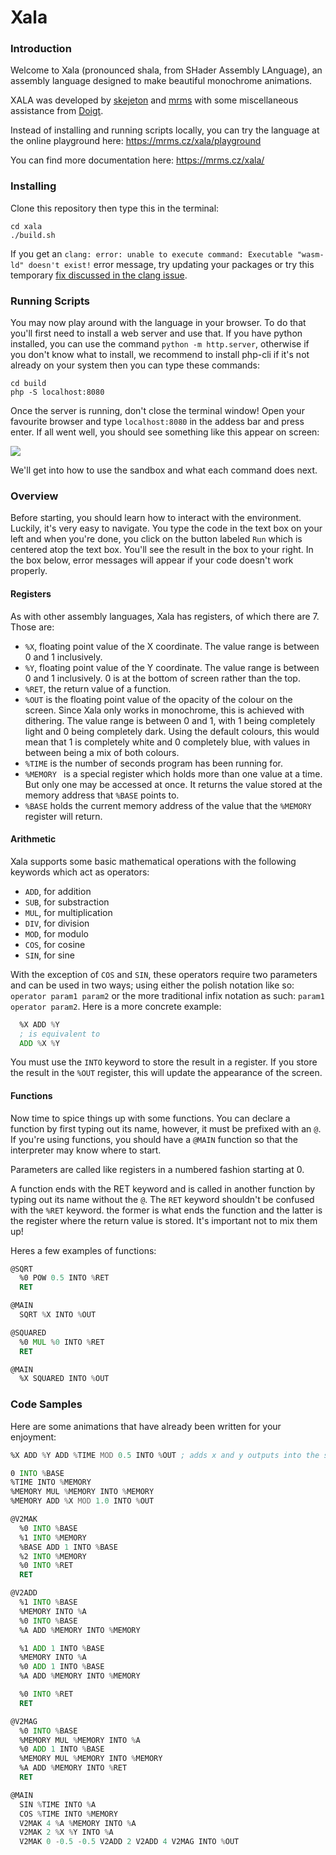 # Xala
### Introduction
Welcome to Xala (pronounced shala, from SHader Assembly LAnguage), an assembly language designed to make beautiful monochrome animations.

XALA was developed by [skejeton](https://github.com/skejeton) and [mrms](https://github.com/marekmaskarinec) with some miscellaneous assistance from [Doigt](https://github.com/RealDoigt).

Instead of installing and running scripts locally, you can try the language at the online playground here: https://mrms.cz/xala/playground

You can find more documentation here: https://mrms.cz/xala/

### Installing
Clone this repository then type this in the terminal:
```shell
cd xala
./build.sh
```
If you get an `clang: error: unable to execute command: Executable "wasm-ld" doesn't exist!` error message, try updating your packages or try this temporary [fix discussed in the clang issue](https://github.com/actions/virtual-environments/issues/5366).

### Running Scripts

You may now play around with the language in your browser. To do that you'll first need to install a web server and use that. If you have python installed, you can use the command `python -m http.server`, otherwise if you don't know what to install, we recommend to install php-cli if it's not already on your system then you can type these commands:
```shell
cd build
php -S localhost:8080
```

Once the server is running, don't close the terminal window! Open your favourite browser and type `localhost:8080` in the addess bar and press enter. If all went well, you should see something like this appear on screen:

![](https://i.imgur.com/AQ68y2E.png)

We'll get into how to use the sandbox and what each command does next.

### Overview

Before starting, you should learn how to interact with the environment. Luckily, it's very easy to navigate. You type the code in the text box on your left and when you're done, you click on the button labeled `Run` which is centered atop the text box. You'll see the result in the box to your right. In the box below, error messages will appear if your code doesn't work properly.

#### Registers
As with other assembly languages, Xala has registers, of which there are 7. Those are:

* `%X`, floating point value of the X coordinate. The value range is between 0 and 1 inclusively.
* `%Y`, floating point value of the Y coordinate. The value range is between 0 and 1 inclusively. 0 is at the bottom of screen rather than the top.
* `%RET`, the return value of a function.
* `%OUT` is the floating point value of the opacity of the colour on the screen. Since Xala only works in monochrome, this is achieved with dithering. The value range is between 0 and 1, with 1 being completely light and 0 being completely dark. Using the default colours, this would mean that 1 is completely white and 0 completely blue, with values in between being a mix of both colours.
* `%TIME` is the number of seconds program has been running for.
* `%MEMORY ` is a special register which holds more than one value at a time. But only one may be accessed at once. It returns the value stored at the memory address that `%BASE` points to.
* `%BASE` holds the current memory address of the value that the `%MEMORY` register will return.

#### Arithmetic
Xala supports some basic mathematical operations with the following keywords which act as operators:

* `ADD`, for addition
* `SUB`, for substraction
* `MUL`, for multiplication
* `DIV`, for division
* `MOD`, for modulo
* `COS`, for cosine
* `SIN`, for sine

With the exception of `COS` and `SIN`, these operators require two parameters and can be used in two ways; using either the polish notation like so: `operator param1 param2` or the more traditional infix notation as such: `param1 operator param2`. Here is a more concrete example:
```asm
  %X ADD %Y
  ; is equivalent to
  ADD %X %Y
```
You must use the `INTO` keyword to store the result in a register. If you store the result in the `%OUT` register, this will update the appearance of the screen.

#### Functions
Now time to spice things up with some functions. You can declare a function by first typing out its name, however, it must be prefixed with an `@`. If you're using functions, you should have a `@MAIN` function so that the interpreter may know where to start.

Parameters are called like registers in a numbered fashion starting at 0.

A function ends with the RET keyword and is called in another function by typing out its name without the `@`. The `RET` keyword shouldn't be confused with the `%RET` keyword. the former is what ends the function and the latter is the register where the return value is stored. It's important not to mix them up!

Heres a few examples of functions:
```asm
@SQRT
  %0 POW 0.5 INTO %RET
  RET

@MAIN
  SQRT %X INTO %OUT
```
```asm
@SQUARED
  %0 MUL %0 INTO %RET
  RET

@MAIN
  %X SQUARED INTO %OUT
```

### Code Samples
Here are some animations that have already been written for your enjoyment:
```asm
%X ADD %Y ADD %TIME MOD 0.5 INTO %OUT ; adds x and y outputs into the screen
```
```asm
0 INTO %BASE
%TIME INTO %MEMORY
%MEMORY MUL %MEMORY INTO %MEMORY
%MEMORY ADD %X MOD 1.0 INTO %OUT
```
```asm
@V2MAK
  %0 INTO %BASE
  %1 INTO %MEMORY
  %BASE ADD 1 INTO %BASE
  %2 INTO %MEMORY
  %0 INTO %RET
  RET

@V2ADD
  %1 INTO %BASE
  %MEMORY INTO %A
  %0 INTO %BASE
  %A ADD %MEMORY INTO %MEMORY

  %1 ADD 1 INTO %BASE
  %MEMORY INTO %A
  %0 ADD 1 INTO %BASE
  %A ADD %MEMORY INTO %MEMORY

  %0 INTO %RET
  RET

@V2MAG
  %0 INTO %BASE
  %MEMORY MUL %MEMORY INTO %A
  %0 ADD 1 INTO %BASE
  %MEMORY MUL %MEMORY INTO %MEMORY
  %A ADD %MEMORY INTO %RET
  RET

@MAIN
  SIN %TIME INTO %A
  COS %TIME INTO %MEMORY
  V2MAK 4 %A %MEMORY INTO %A
  V2MAK 2 %X %Y INTO %A
  V2MAK 0 -0.5 -0.5 V2ADD 2 V2ADD 4 V2MAG INTO %OUT
  ```
